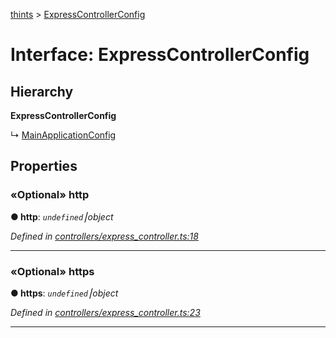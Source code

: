 [thints](../README.md) > [ExpressControllerConfig](../interfaces/expresscontrollerconfig.md)



# Interface: ExpressControllerConfig

## Hierarchy

**ExpressControllerConfig**

↳  [MainApplicationConfig](mainapplicationconfig.md)









## Properties
<a id="http"></a>

### «Optional» http

**●  http**:  *`undefined`⎮object* 

*Defined in [controllers/express_controller.ts:18](https://github.com/digitalinfluencers/ThinTS/blob/36b8825/src/controllers/express_controller.ts#L18)*





___

<a id="https"></a>

### «Optional» https

**●  https**:  *`undefined`⎮object* 

*Defined in [controllers/express_controller.ts:23](https://github.com/digitalinfluencers/ThinTS/blob/36b8825/src/controllers/express_controller.ts#L23)*





___


